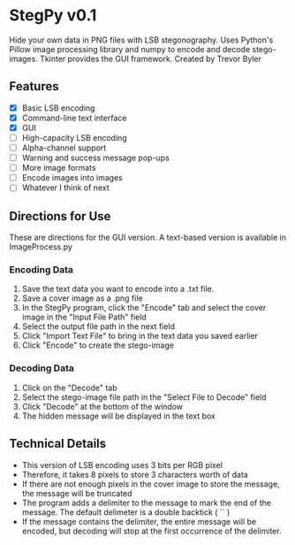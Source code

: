 ﻿# StegPy v0.1

Hide your own data in PNG files with LSB stegonography. Uses Python's Pillow image processing library and numpy to encode and decode stego-images. Tkinter provides the GUI framework.
Created by Trevor Byler

## Features

- [x] Basic LSB encoding
- [x] Command-line text interface
- [x] GUI
- [ ] High-capacity LSB encoding
- [ ] Alpha-channel support
- [ ] Warning and success message pop-ups
- [ ] More image formats
- [ ] Encode images into images
- [ ] Whatever I think of next

## Directions for Use

These are directions for the GUI version. A text-based version is available in ImageProcess.py

### Encoding Data

1.  Save the text data you want to encode into a .txt file.
2.  Save a cover image as a .png file
3.  In the StegPy program, click the "Encode" tab and select the cover image in the "Input File Path" field
4.  Select the output file path in the next field
5.  Click "Import Text File" to bring in the text data you saved earlier
6.  Click "Encode" to create the stego-image

### Decoding Data

1.  Click on the "Decode" tab
2.  Select the stego-image file path in the "Select File to Decode" field
3.  Click "Decode" at the bottom of the window
4.  The hidden message will be displayed in the text box

## Technical Details

- This version of LSB encoding uses 3 bits per RGB pixel
- Therefore, it takes 8 pixels to store 3 characters worth of data
- If there are not enough pixels in the cover image to store the message, the message will be truncated
- The program adds a delimiter to the message to mark the end of the message. The default delimeter is a double backtick ( `` )
- If the message contains the delimiter, the entire message will be encoded, but decoding will stop at the first occurrence of the delimiter.
